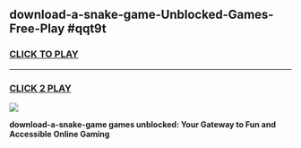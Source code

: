 
## download-a-snake-game-Unblocked-Games-Free-Play #qqt9t
<h3>
<a href="https://us.freeplayer.one?title=download-a-snake-game&ref=9M">CLICK TO PLAY</a></h3>
<hr>

<h3>
<a href="https://us.freeplayer.one?title=download-a-snake-game&ref=9M">CLICK 2 PLAY</a>
  
</h3>

<a href="https://us.freeplayer.one?title=download-a-snake-game&ref=9M"><img src="https://clearcache.store/games.png"></a>


**download-a-snake-game games unblocked: Your Gateway to Fun and Accessible Online Gaming**
